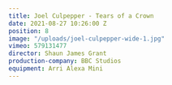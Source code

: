 ```yaml
---
title: Joel Culpepper - Tears of a Crown
date: 2021-08-27 10:26:00 Z
position: 8
image: "/uploads/joel-culpepper-wide-1.jpg"
vimeo: 579131477
director: Shaun James Grant
production-company: BBC Studios
equipment: Arri Alexa Mini
---
```


